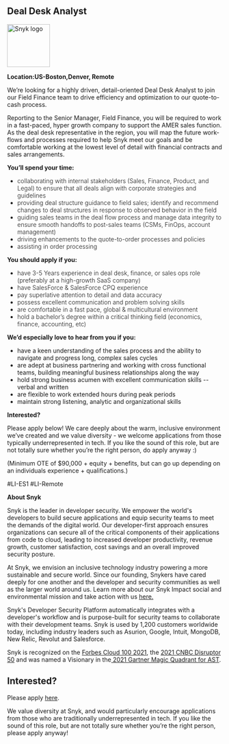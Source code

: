 Deal Desk Analyst
---

<img src="https://res.cloudinary.com/snyk/image/upload/v1537345894/press-kit/brand/logo-black.png" width="100" alt="Snyk logo" />

<p><strong>Location:US-Boston,Denver, Remote</strong></p>
<p><span style="font-weight: 400;">We’re looking for a highly driven, detail-oriented Deal Desk Analyst to join our Field Finance team to drive efficiency and optimization to our quote-to-cash process.</span></p>
<p><span style="font-weight: 400;">Reporting to the Senior Manager, Field Finance, you will be required to work in a fast-paced, hyper growth company to support the AMER sales function. As the deal desk representative in the region, you will map the future work-flows and processes required to help Snyk meet our goals and be comfortable working at the lowest level of detail with financial contracts and sales arrangements.</span></p>
<p><strong>You’ll spend your time:</strong></p>
<ul>
<li style="font-weight: 300;"><span style="font-weight: 300;">collaborating with internal stakeholders (Sales, Finance, Product, and Legal) to ensure that all deals align with corporate strategies and guidelines</span></li>
<li style="font-weight: 300;"><span style="font-weight: 300;">providing deal structure guidance to field sales; identify and recommend changes to deal structures in response to observed behavior in the field</span></li>
<li style="font-weight: 300;"><span style="font-weight: 300;">guiding sales teams in the deal flow process and manage data integrity to ensure smooth handoffs to post-sales teams (CSMs, FinOps, account management)</span></li>
<li style="font-weight: 300;"><span style="font-weight: 300;">driving enhancements to the quote-to-order processes and policies</span></li>
<li style="font-weight: 300;"><span style="font-weight: 300;">assisting in order processing&nbsp;</span></li>
</ul>
<p><strong>You should apply if you:</strong></p>
<ul>
<li style="font-weight: 300;"><span style="font-weight: 300;">have 3-5 Years experience in deal desk, finance, or sales ops role (preferably at a high-growth SaaS company)</span></li>
<li style="font-weight: 300;"><span style="font-weight: 300;">have SalesForce &amp; SalesForce CPQ experience</span></li>
<li style="font-weight: 300;"><span style="font-weight: 300;">pay superlative attention to detail and data accuracy</span></li>
<li style="font-weight: 300;"><span style="font-weight: 300;">possess excellent communication and problem solving skills</span></li>
<li style="font-weight: 300;"><span style="font-weight: 300;">are comfortable in a fast pace, global &amp; multicultural environment</span></li>
<li style="font-weight: 300;"><span style="font-weight: 300;">hold a bachelor’s degree within a critical thinking field (economics, finance, accounting, etc)</span></li>
</ul>
<p><strong>We’d especially love to hear from you if you:</strong></p>
<ul>
<li style="font-weight: 400;"><span style="font-weight: 400;">have a keen understanding of the sales process and the ability to navigate and progress long, complex sales cycles</span></li>
<li style="font-weight: 400;"><span style="font-weight: 400;">are adept at business partnering and working with cross functional teams, building meaningful business relationships along the way</span></li>
<li style="font-weight: 400;"><span style="font-weight: 400;">hold strong business acumen with excellent communication skills -- verbal and written</span></li>
<li style="font-weight: 400;"><span style="font-weight: 400;">are flexible to work extended hours during peak periods</span></li>
<li style="font-weight: 400;"><span style="font-weight: 400;">maintain strong listening, analytic and organizational skills</span></li>
</ul>
<p><strong>Interested?</strong></p>
<p><span style="font-weight: 400;">Please apply below! We care deeply about the warm, inclusive environment we’ve created and we value diversity - we welcome applications from those typically underrepresented in tech. If you like the sound of this role, but are not totally sure whether you’re the right person, do apply anyway :)</span></p>
<p><span style="font-weight: 400;">(Minimum OTE of $90,000 + equity + benefits, but can go up depending on an individuals experience + qualifications.)</span></p>
<p><span style="font-weight: 400;">#LI-ES1 #LI-Remote</span></p><div class="content-conclusion"><p><strong>About Snyk</strong></p>
<p><span style="font-weight: 400;">Snyk is the leader in developer security. We empower the world's developers to build secure applications and equip security teams to meet the demands of the digital world. Our developer-first approach ensures organizations can secure all of the critical components of their applications from code to cloud, leading to increased developer productivity, revenue growth, customer satisfaction, cost savings and an overall improved security posture.&nbsp;</span></p>
<p><span style="font-weight: 400;">At Snyk, we envision an inclusive technology industry powering a more sustainable and secure world.</span> <span style="font-weight: 400;">Since our founding, Snykers have cared deeply for one another and the developer and security communities as well as the larger world around us. Learn more about our Snyk Impact social and environmental mission and take action with us </span><a href="https://snyk.io/about/snyk-impact/"><span style="font-weight: 400;">here.</span></a></p>
<p><span style="font-weight: 400;">Snyk's Developer Security Platform automatically integrates with a developer's workflow and is purpose-built for security teams to collaborate with their development teams. Snyk is used by 1,200 customers worldwide today, including industry leaders such as Asurion, Google, Intuit, MongoDB, New Relic, Revolut and Salesforce.</span></p>
<p><span style="font-weight: 400;">Snyk is recognized on the </span><a href="https://www.forbes.com/cloud100/#6f24b5ba5f94"><span style="font-weight: 400;">Forbes Cloud 100 2021</span></a><span style="font-weight: 400;">, the </span><a href="https://www.cnbc.com/2021/05/25/these-are-the-2021-cnbc-disruptor-50-companies.html"><span style="font-weight: 400;">2021 CNBC Disruptor 50</span></a><span style="font-weight: 400;"> and was named a Visionary in the</span><a href="https://snyk.io/blog/snyk-visionary-2021-gartner-magic-quadrant-for-ast/"><span style="font-weight: 400;"> 2021 Gartner Magic Quadrant for AST</span></a><span style="font-weight: 400;">.</span></p></div>

Interested?
---

Please apply [here](https://boards.greenhouse.io/snyk/jobs/5708258002#app).

We value diversity at Snyk, and would particularly encourage applications from those who are traditionally underrepresented in tech.
If you like the sound of this role, but are not totally sure whether you’re the right person, please apply anyway!
